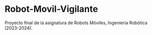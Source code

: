 # Robot-Movil-Vigilante
Proyecto final de la asignatura de Robots Móviles, Ingeniería Robótica (2023-2024).
